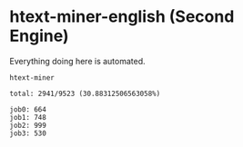 # htext-miner-english (Second Engine)

Everything doing here is automated.

```
htext-miner

total: 2941/9523 (30.88312506563058%)

job0: 664
job1: 748
job2: 999
job3: 530
```
